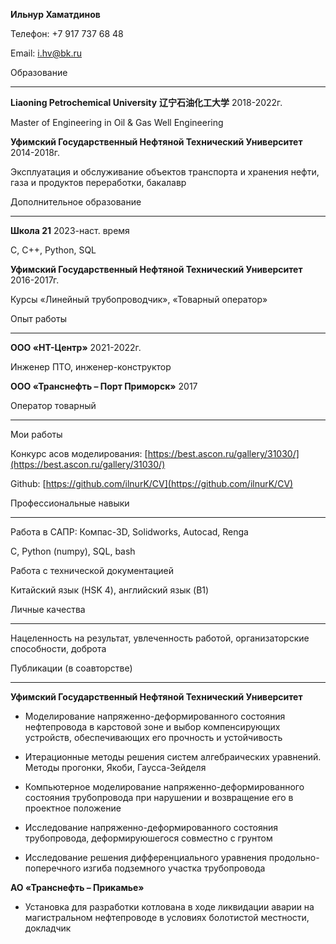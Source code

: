 **Ильнур Хаматдинов** 

Телефон: +7 917 737 68 48

Email: [i.hv@bk.ru](mailto:i.hv@bk.ru)

Образование
________________________________________________________________________

**Liaoning Petrochemical University** **辽宁石油化工大学** 2018-2022г.

Master of Engineering in Oil & Gas Well Engineering

**Уфимский Государственный Нефтяной Технический Университет** 2014-2018г.

Эксплуатация и обслуживание объектов транспорта и хранения нефти, газа и продуктов переработки, бакалавр

Дополнительное образование
________________________________________________________________________

**Школа 21** 2023-наст. время

C, C++, Python, SQL

**Уфимский Государственный Нефтяной Технический Университет** 2016-2017г.

Курсы «Линейный трубопроводчик», «Товарный оператор»

Опыт работы
________________________________________________________________________

**ООО «НТ-Центр»** 2021-2022г.

Инженер ПТО, инженер-конструктор

**ООО «Транснефть – Порт Приморск»** 2017

Оператор товарный
________________________________________________________________________

Мои работы  

Конкурс асов моделирования: [https://best.ascon.ru/gallery/31030/](https://best.ascon.ru/gallery/31030/)

Github: [https://github.com/ilnurK/CV](https://github.com/ilnurK/CV)
 
Профессиональные навыки
________________________________________________________________________

Работа в САПР: Компас-3D, Solidworks, Autocad, Renga

С, Python (numpy), SQL, bash

Работа с технической документацией

Китайский язык (HSK 4), английский язык (B1) 

Личные качества
________________________________________________________________________ 

Нацеленность на результат, увлеченность работой, организаторские способности, доброта

Публикации (в соавторстве)
________________________________________________________________________

**Уфимский Государственный Нефтяной Технический Университет**

-   Моделирование напряженно-деформированного состояния нефтепровода в карстовой зоне и выбор компенсирующих устройств, обеспечивающих его прочность и устойчивость
    
-   Итерационные методы решения систем алгебраических уравнений. Методы прогонки, Якоби, Гаусса-Зейделя
    
-   Компьютерное моделирование напряженно-деформированного состояния трубопровода при нарушении и возвращение его в проектное положение
    
-   Исследование напряженно-деформированного состояния трубопровода, деформируюшегося совместно с грунтом
    
-   Исследование решения дифференциального уравнения продольно-поперечного изгиба подземного участка трубопровода
    

**АО «Транснефть – Прикамье»**

-   Установка для разработки котлована в ходе ликвидации аварии на магистральном нефтепроводе в условиях болотистой местности, докладчик

